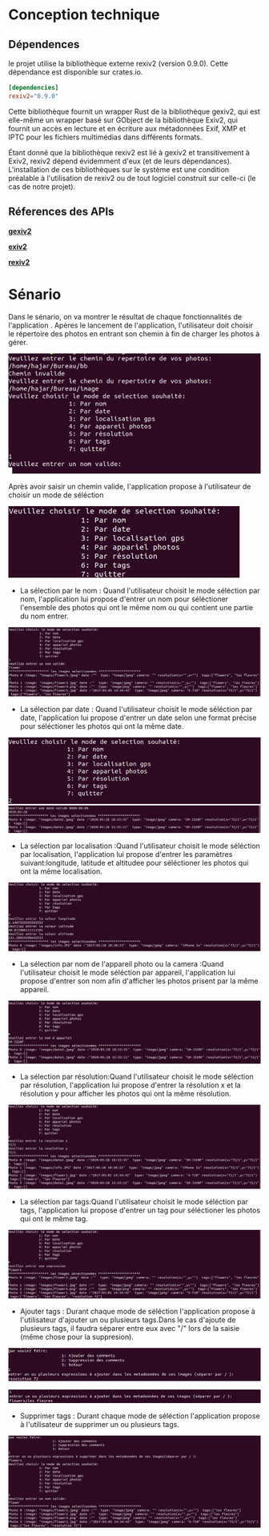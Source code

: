 # Conception technique
## Dépendences 
le projet utilise la bibliothèque externe rexiv2 (version 0.9.0). Cette dépendance est disponible sur crates.io.

```toml
[dependencies]
rexiv2="0.9.0"
```
Cette bibliothèque fournit un wrapper Rust de la bibliothèque gexiv2, qui est elle-même un wrapper basé sur GObject de la bibliothèque Exiv2, qui fournit un accès en lecture et en écriture aux métadonnées Exif, XMP et IPTC pour les fichiers multimédias dans différents formats.

Étant donné que la bibliothèque rexiv2 est lié à gexiv2 et transitivement à Exiv2, rexiv2 dépend évidemment d'eux (et de leurs dépendances). L'installation de ces bibliothèques sur le système est une condition préalable à l'utilisation de rexiv2 ou de tout logiciel construit sur celle-ci (le cas de notre projet).

## Réferences des APIs

[**gexiv2**](https://wiki.gnome.org/Projects/gexiv2)

[**exiv2**](https://www.exiv2.org/)

[**rexiv2**](https://github.com/felixc/rexiv2/blob/master/SETUP.md)

# Sénario
Dans le sénario, on va montrer le résultat de chaque fonctionnalités de l'application .
Apères le lancement de l'application, l'utilisateur doit choisir le répertoire des photos en entrant son chemin à fin de charger les photos à gérer.

![figure](choisir_rep.png)

Après avoir saisir un chemin valide, l'application propose à l'utilisateur de choisir un mode de séléction 


![figure](mode_selection.png)

* La sélection par le nom : Quand l'utilisateur choisit le mode séléction par nom, l'application lui propose d'entrer un nom pour séléctioner  l'ensemble des photos qui ont le même nom ou qui contient une partie du nom entrer.

![figure](mode_selection_par_nom.png)

* La sélection par  date : Quand l'utilisateur choisit le mode séléction par date, l'application lui propose d'entrer un date selon une format précise pour séléctioner les photos qui ont la même date.

![figure](mode_selection_2.png)
![figure](mode_selection_par_date.png)
* La sélection par  localisation  :Quand l'utilisateur choisit le mode séléction par localisation, l'application lui propose d'entrer les paramètres suivant:longitude, latitude et altitudee pour séléctioner les photos qui ont la même localisation.

![figure](mode_selection_gps.png)
* La sélection par nom de l'appareil photo ou la camera  :Quand l'utilisateur choisit le mode séléction par appareil, l'application lui propose d'entrer son nom afin d'afficher les photos prisent par la même appareil.

![figure](mode_selection_appareil.png)

* La sélection par résolution:Quand l'utilisateur choisit le mode séléction par résolution, l'application lui propose d'entrer la résolution x et la résolution y pour afficher les photos qui ont la même résolution.

![figure](mode_selection_resolution.png)
 * La sélection par tags:Quand l'utilisateur choisit le mode séléction par tags, l'application lui propose d'entrer un tag pour séléctioner les photos qui ont le même tag.


![figure](validation_suppression.png)
* Ajouter tags : Durant chaque mode de séléction l'application propose à l'utilisateur d'ajouter un ou plusieurs tags.Dans le cas d'ajoute de plusieurs tags, il faudra séparer entre eux avec "/" lors de la saisie (même chose pour la suppresion).

![figure](ajout_comments.png)

![figure](ajout_tags.png)
* Supprimer tags : Durant chaque mode de séléction l'application propose à l'utilisateur de supprimer un ou plusieurs tags.

![figure](supprimer_tags.png)
